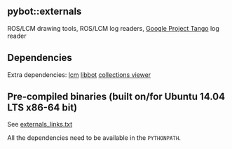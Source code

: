 pybot::externals
---

ROS/LCM drawing tools, ROS/LCM log readers, [Google
  Project Tango](https://get.google.com/tango/) log reader

Dependencies
---
Extra dependencies:
[lcm](https://github.com/lcm-proj/lcm)
[libbot](https://github.com/RobotLocomotion/libbot)
[collections viewer](https://github.mit.edu/mrg/visualization-pod)

Pre-compiled binaries (built on/for Ubuntu 14.04 LTS x86-64 bit)
---
See [externals_links.txt](../../externals_links.txt)

All the dependencies need to be available in the `PYTHONPATH`. 

